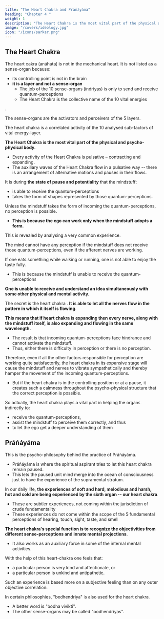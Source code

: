 ```yaml
---
title: "The Heart Chakra and Práńáyáma"
heading: "Chapter 4 "
weight: 1
description: "The Heart Chakra is the most vital part of the physical and psycho-physical body"
image: "/covers/ideology.jpg"
icon: "/icons/sarkar.png"
---
```



## The Heart Chakra

The <!-- position of práńendriya is in the --> heart cakra (anáhata) is not in the mechanical heart.  <!-- which palpitates but in the yogic centre of heart, that is, in the middle point of the  cakra. --> It <!-- Práńendriya --> is not listed as a sense-organ <!-- (indriya) --> because:
- its <!-- , not only because its site or --> controlling point is not in the brain
- **it is a layer and not a sense-organ**
  - The job of the 10 sense-organs (indriyas) is only to send and receive <!-- perceive --> quantum-perceptions
  - The Heart Chakra is the collective name of the 10 vital energies <!-- váyus -->
<!-- , but in the heart chakra.  different from that of other indriyas, but for another reason as well.  -->

<!-- tattvas -->. 

<!-- , comes under the category of tattvas. -->

The sense-organs <!--  Indriyas, therefore, --> are the activators and perceivers of the 5 layers. 

The heart chakra <!-- bhútatattvas, and práńendriya is more or less --> is a correlated activity of the 10 analysed sub-factors of vital energy-layer<!--  váyutattva -->.

<!-- Práńendriya -->

**The Heart Chakra is the most vital part of the physical and psycho-physical body.** 
- Every activity of the Heart Chakra is pulsative – contracting and expanding<!-- (saḿkoca-vikáshii) -->.
- The auxiliary waves of the Heart Chakra flow in a pulsative way -- there is an arrangement of alternative motions and pauses in their flows. 

It is during **the state of pause and potentiality** that the mindstuff:
- is able to receive the quantum-perceptions<!--  tanmátras -->
- takes the form of shapes represented by those quantum-perceptions<!-- tanmátras -->.

Unless the mindstuff <!-- citta --> takes the form of incoming the quantum-perceptions, <!-- tanmátras --> no perception is possible. 
- **This is because the ego can work only when the mindstuff <!-- citta --> adopts a form.**

This is revealed by analysing a very common experience. 

The mind cannot have any perception if the mindstuff does not receive those quantum-perceptions, even if the afferent nerves are working.

If one eats something while walking or running, one is not able to enjoy the taste fully. 
- This is because the mindstuff is unable to receive the quantum-perceptions


**One is unable to receive and understand an idea <!-- bháva (idea) --> simultaneously with some other physical and mental activity.** 

The secret is the heart chakra <!-- práńendriya -->. **It is able to let all the nerves flow in the pattern in which it itself is flowing.** 

**This means that if heart chakra is expanding then  <!-- stage and not in the contracting one, --> every nerve, along with the mindstuff itself, is also expanding and flowing in the same wavelength.** 
- The result is that incoming quantum-perceptions <!-- tanmátras --> face hindrance and cannot activate the mindstuff<!-- citta -->. 
- Thus, either there is difficulty in perception or there is no perception. 

Therefore, even if all the other factors responsible for perception are working quite satisfactorily, the heart chakra in its expansive stage will cause the mindstuff <!-- citta --> and nerves to vibrate sympathetically and thereby hamper the movement of the incoming quantum-perceptions<!-- tanmátras -->. 
- But if the heart chakra is in the controlling position or at a pause, it creates such a calmness throughout the psycho-physical structure that the correct perception is possible. 

So actually, the heart chakra plays a vital part in helping the organs indirectly to:
- receive the quantum-perceptions<!--  tanmátras -->, 
- assist the mindstuff to perceive them correctly, and thus
- to let the ego get a deeper understanding of them<!-- have a cognition in that connection. -->


## Práńáyáma

This is the psycho-philosophy behind the practice of Práńáyáma. 
- Práńáyáma is where the spiritual aspirant <!-- sádhaka --> tries to let this heart chakra remain paused. 
- This lets the paused unit mind merge into the ocean of consciousness just to have the experience of the supramental stratum.

In our daily life, **the experiences of soft and hard, melodious and harsh, hot and cold are being experienced by the sixth organ -- our heart chakra**. 
- These are subtler experiences, not coming within the jurisdiction of crude fundamentality<!-- , are felt by the sixth organ – the heart chakra. -->
- These experiences do not come within the scope of the 5 fundamental perceptions of hearing, touch, sight, taste, and smell<!--  shravańa (hearing), sparshana (feeling by touch), darshana (vision), ashvádana (taste) and ághráńa (smell). -->


**The heart chakra's special function is to recognize the objectivities from different sense-perceptions and innate <!-- psychic --> mental projections.** 
- It also works as an auxiliary force in some of the internal mental activities. 

With the help of this heart-chakra <!-- práńendriya --> one feels that:
- a particular person is very kind and affectionate, or
- a particular person is unkind and antipathetic. 

Such an experience is based more on a subjective feeling than on any outer objective correlation.

In certain philosophies, "bodhendriya" is also used for the heart chakra. 
- A better word is <!--  for expressing the essence of this indriya shall be --> "bodha vivikti". 
- The other sense-organs<!--  indriyas --> may be called "bodhendriyas".

